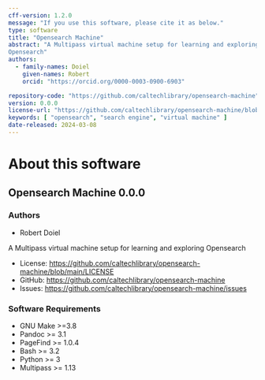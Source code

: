 ```yaml
---
cff-version: 1.2.0
message: "If you use this software, please cite it as below."
type: software
title: "Opensearch Machine"
abstract: "A Multipass virtual machine setup for learning and exploring
Opensearch"
authors:
  - family-names: Doiel
    given-names: Robert
    orcid: "https://orcid.org/0000-0003-0900-6903"

repository-code: "https://github.com/caltechlibrary/opensearch-machine"
version: 0.0.0
license-url: "https://github.com/caltechlibrary/opensearch-machine/blob/main/LICENSE"
keywords: [ "opensearch", "search engine", "virtual machine" ]
date-released: 2024-03-08
---
```


About this software
===================

## Opensearch Machine 0.0.0

### Authors

- Robert Doiel



A Multipass virtual machine setup for learning and exploring Opensearch

- License: <https://github.com/caltechlibrary/opensearch-machine/blob/main/LICENSE>
- GitHub: <https://github.com/caltechlibrary/opensearch-machine>
- Issues: <https://github.com/caltechlibrary/opensearch-machine/issues>




### Software Requirements

- GNU Make &gt;=3.8
- Pandoc &gt;= 3.1
- PageFind &gt;= 1.0.4
- Bash &gt;= 3.2
- Python &gt;= 3
- Multipass &gt;= 1.13
